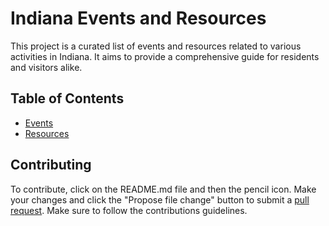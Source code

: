# Indiana Events and Resources

This project is a curated list of events and resources related to various activities in Indiana. It aims to provide a comprehensive guide for residents and visitors alike.

## Table of Contents

* [Events](./events.md)
* [Resources](./resources.md)

## Contributing

To contribute, click on the README.md file and then the pencil icon. Make your changes and click the "Propose file change" button to submit a [pull request](https://docs.github.com/en/pull-requests/collaborating-with-pull-requests/proposing-changes-to-your-work-with-pull-requests/about-pull-requests). Make sure to follow the contributions guidelines.

